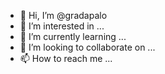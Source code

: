 - 👋 Hi, I’m @gradapalo
- 👀 I’m interested in ...
- 🌱 I’m currently learning ...
- 💞️ I’m looking to collaborate on ...
- 📫 How to reach me ...

<!---
gradapalo/gradapalo is a ✨ special ✨ repository because its `README.md` (this file) appears on your GitHub profile.
You can click the Preview link to take a look at your changes.
--->
